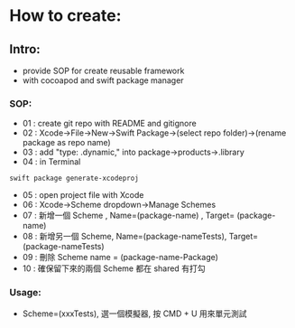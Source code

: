 # How to create:

## Intro:

- provide SOP for create reusable framework
- with cocoapod and swift package manager

### SOP:

- 01 : create git repo with README and gitignore
- 02 : Xcode->File->New->Swift Package->(select repo folder)->(rename package as repo name)
- 03 : add "type: .dynamic," into package->products->.library
- 04 : in Terminal
```
swift package generate-xcodeproj
```
- 05 : open project file with Xcode
- 06 : Xcode->Scheme dropdown->Manage Schemes
- 07 : 新增一個 Scheme , Name=(package-name) , Target= (package-name)
- 08 : 新增另一個 Scheme, Name=(package-nameTests), Target= (package-nameTests)
- 09 : 刪除 Scheme name = (package-name-Package)
- 10 : 確保留下來的兩個 Scheme 都在 shared 有打勾

### Usage:

- Scheme=(xxxTests), 選一個模擬器, 按 CMD + U 用來單元測試
